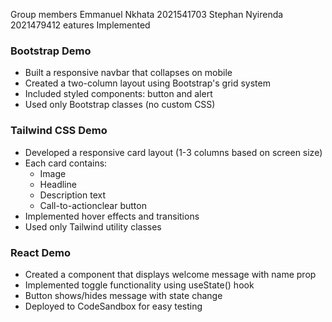 Group members 
Emmanuel Nkhata 2021541703 
Stephan Nyirenda 2021479412
eatures Implemented

### Bootstrap Demo
- Built a responsive navbar that collapses on mobile
- Created a two-column layout using Bootstrap's grid system
- Included styled components: button and alert
- Used only Bootstrap classes (no custom CSS)

### Tailwind CSS Demo
- Developed a responsive card layout (1-3 columns based on screen size)
- Each card contains:
  - Image
  - Headline
  - Description text
  - Call-to-actionclear button
- Implemented hover effects and transitions
- Used only Tailwind utility classes

### React Demo
- Created a component that displays welcome message with name prop
- Implemented toggle functionality using useState() hook
- Button shows/hides message with state change
- Deployed to CodeSandbox for easy testing
